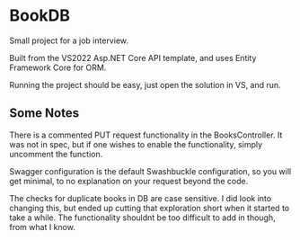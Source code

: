 # BookDB
Small project for a job interview.

Built from the VS2022 Asp.NET Core API template, and uses Entity Framework Core for ORM.

Running the project should be easy, just open the solution in VS, and run.

## Some Notes
There is a commented PUT request functionality in the BooksController. It was not in spec, but if one wishes to enable the functionality, simply uncomment the function.

Swagger configuration is the default Swashbuckle configuration, so you will get minimal, to no explanation on your request beyond the code.

The checks for duplicate books in DB are case sensitive. I did look into changing this, but ended up cutting that exploration short when it started to take a while. The functionality shouldnt be too difficult to add in though, from what I know.